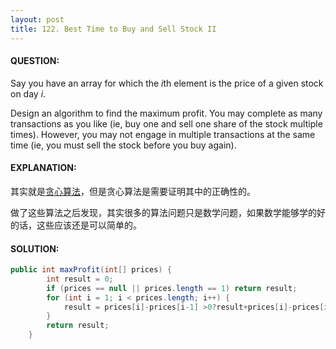 ```yaml
---
layout: post
title: 122. Best Time to Buy and Sell Stock II
---
```


#### QUESTION:

Say you have an array for which the *i*th element is the price of a given stock on day *i*.

Design an algorithm to find the maximum profit. You may complete as many transactions as you like (ie, buy one and sell one share of the stock multiple times). However, you may not engage in multiple transactions at the same time (ie, you must sell the stock before you buy again).

#### EXPLANATION:

其实就是[贪心算法](http://baike.baidu.com/link?url=UGT26YEme-4-Dr_KmQS3DGMRREZ5ehcc0royLJtpbVHXQ1x8Qdf-UuP-Juiy0PIfLMRGo9wS7B74qoXC4OkfjNs9kBTi3Y5OebJRaiQ4PQgNiemF4rnQjBiXdd2xaN4r#4_2)，但是贪心算法是需要证明其中的正确性的。

做了这些算法之后发现，其实很多的算法问题只是数学问题，如果数学能够学的好的话，这些应该还是可以简单的。

#### SOLUTION:

```java
public int maxProfit(int[] prices) {
        int result = 0;
        if (prices == null || prices.length == 1) return result;
        for (int i = 1; i < prices.length; i++) {
            result = prices[i]-prices[i-1] >0?result+prices[i]-prices[i-1]:result;
        }
        return result;
    }
```

